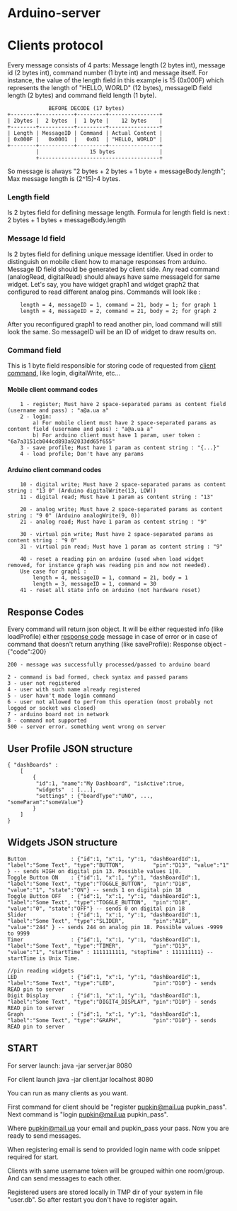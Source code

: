 # Arduino-server


# Clients protocol

Every message consists of 4 parts: 
Message length (2 bytes int), message id (2 bytes int), command number (1 byte int) and message itself. For instance, the value of the length field in this example is 15 (0x000F) which represents the length of "HELLO, WORLD" (12 bytes), messageID field length (2 bytes) and command field length (1 byte).

	             BEFORE DECODE (17 bytes)               
	+--------+-----------+---------+----------------+
	| 2bytes |  2 bytes  |  1 byte |    12 bytes    |
	+--------+-----------+---------+----------------+       
	| Length | MessageID | Command | Actual Content |
	| 0x000F |   0x0001  |   0x01  | "HELLO, WORLD" |         
	+--------+-----------+---------+----------------+
	         |                15 bytes              |
	         +--------------------------------------+

So message is always "2 bytes + 2 bytes + 1 byte + messageBody.length"; Max message length is (2^15)-4 bytes.

### Length field
Is 2 bytes field for defining message length.
Formula for length field is next : 2 bytes + 1 bytes + messageBody.length

### Message Id field
Is 2 bytes field for defining unique message identifier. Used in order to distinguish on mobile client how to manage responses from arduino. Message ID field should be generated by client side. 
Any read command (analogRead, digitalRead) should always have same messageId for same widget. Let's say, you have widget graph1 and widget graph2 that configured to read different analog pins. Commands will look like :

        length = 4, messageID = 1, command = 21, body = 1; for graph 1
        length = 4, messageID = 2, command = 21, body = 2; for graph 2
        
After you reconfigured graph1 to read another pin, load command will still look the same. So messageID will be an ID of widget to draw results on.

### Command field
This is 1 byte field responsible for storing code of requested from [client command](https://github.com/doom369/arduino-server/blob/master/common/src/main/java/com/ddumanskiy/arduino/common/Command.java), like login, digitalWrite, etc...

#### Mobile client command codes

        1 - register; Must have 2 space-separated params as content field (username and pass) : "a@a.ua a"
        2 - login:
            a) For mobile client must have 2 space-separated params as content field (username and pass) : "a@a.ua a"
            b) For arduino client must have 1 param, user token : "6a7a3151cb044cd893a92033dd65f655"
        3 - save profile; Must have 1 param as content string : "{...}"
        4 - load profile; Don't have any params
        
#### Arduino client command codes

        10 - digital write; Must have 2 space-separated params as content string : "13 0" (Arduino digitalWrite(13, LOW))
        11 - digital read; Must have 1 param as content string : "13"

        20 - analog write; Must have 2 space-separated params as content string : "9 0" (Arduino analogWrite(9, 0))
        21 - analog read; Must have 1 param as content string : "9"

        30 - virtual pin write; Must have 2 space-separated params as content string : "9 0"
        31 - virtual pin read; Must have 1 param as content string : "9"

        40 - reset a reading pin on arduino (used when load widget removed, for instance graph was reading pin and now not needed).
        Use case for graph1 :
        	length = 4, messageID = 1, command = 21, body = 1
        	length = 3, messageID = 1, command = 30
        41 - reset all state info on arduino (not hardware reset)

## Response Codes
Every command will return json object. It will be either requested info (like loadProfile) either [response code](https://github.com/doom369/arduino-server/blob/master/server/src/main/java/com/ddumanskiy/arduino/response/ResponseCode.java) message in case of error or in case of command that doesn't return anything (like saveProfile):
Response object -
	{"code":200}

    200 - message was successfully processed/passed to arduino board
    
    2 - command is bad formed, check syntax and passed params
    3 - user not registered
    4 - user with such name already registered
    5 - user havn't made login command
    6 - user not allowed to perfrom this operation (most probably not logged or socket was closed)
    7 - arduino board not in network
    8 - command not supported
    500 - server error. something went wrong on server

## User Profile JSON structure
	{ "dashBoards" : 
		[ 
			{
			 "id":1, "name":"My Dashboard", "isActive":true, 
			 "widgets"  : [...], 
			 "settings" : {"boardType":"UNO", ..., "someParam":"someValue"}
			}
		]
	}

## Widgets JSON structure

	Button				: {"id":1, "x":1, "y":1, "dashBoardId":1, "label":"Some Text", "type":"BUTTON",         "pin":"D13", "value":"1"   } -- sends HIGH on digital pin 13. Possible values 1|0.
	Toggle Button ON	: {"id":1, "x":1, "y":1, "dashBoardId":1, "label":"Some Text", "type":"TOGGLE_BUTTON",  "pin":"D18", "value":"1", "state":"ON"} -- sends 1 on digital pin 18
	Toggle Button OFF	: {"id":1, "x":1, "y":1, "dashBoardId":1, "label":"Some Text", "type":"TOGGLE_BUTTON",  "pin":"D18", "value":"0", "state":"OFF"} -- sends 0 on digital pin 18
	Slider				: {"id":1, "x":1, "y":1, "dashBoardId":1, "label":"Some Text", "type":"SLIDER",         "pin":"A18", "value":"244" } -- sends 244 on analog pin 18. Possible values -9999 to 9999
	Timer				: {"id":1, "x":1, "y":1, "dashBoardId":1, "label":"Some Text", "type":"TIMER",          "pin":"D13", "value":"1", "startTime" : 1111111111, "stopTime" : 111111111} -- startTime is Unix Time.

	//pin reading widgets
	LED					: {"id":1, "x":1, "y":1, "dashBoardId":1, "label":"Some Text", "type":"LED",            "pin":"D10"} - sends READ pin to server
	Digit Display		: {"id":1, "x":1, "y":1, "dashBoardId":1, "label":"Some Text", "type":"DIGIT4_DISPLAY", "pin":"D10"} - sends READ pin to server
	Graph				: {"id":1, "x":1, "y":1, "dashBoardId":1, "label":"Some Text", "type":"GRAPH",          "pin":"D10"} - sends READ pin to server

## START

For server launch:
java -jar server.jar 8080

For client launch
java -jar client.jar localhost 8080

You can run as many clients as you want.

First command for client should be "register pupkin@mail.ua pupkin_pass".
Next command is "login pupkin@mail.ua pupkin_pass".

Where pupkin@mail.ua your email and pupkin_pass your pass. Now you are ready to send messages.

When registering email is send to provided login name with code snippet required for start.

Clients with same username token will be grouped within one room/group. And can send messages to each other.

Registered users are stored locally in TMP dir of your system in file "user.db". So after restart you don't have to register again.


